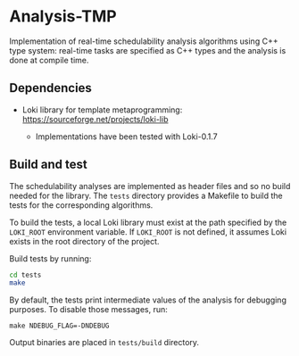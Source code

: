# Analysis-TMP

Implementation of real-time schedulability analysis algorithms using C++ type system: real-time tasks are specified as C++ types and the analysis is done at compile time.

## Dependencies


- Loki library for template metaprogramming: https://sourceforge.net/projects/loki-lib

  - Implementations have been tested with Loki-0.1.7

## Build and test

The schedulability analyses are implemented as header files and so no build needed for the library. The `tests` directory provides a Makefile to build the tests for the corresponding algorithms.

To build the tests, a local Loki library must exist at the path specified by the `LOKI_ROOT` environment variable. If `LOKI_ROOT` is not defined, it assumes Loki exists in the root directory of the project.

Build tests by running:

```bash
cd tests
make
```
By default, the tests print intermediate values of the analysis for debugging purposes. To disable those messages, run:

```
make NDEBUG_FLAG=-DNDEBUG
```

Output binaries are placed in `tests/build` directory.
